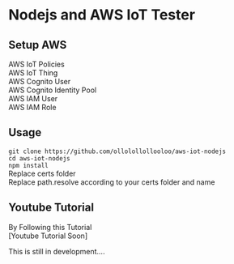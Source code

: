 # Nodejs and AWS IoT Tester  

## Setup AWS  
AWS IoT Policies   
AWS IoT Thing  
AWS Cognito User   
AWS Cognito Identity Pool  
AWS IAM User  
AWS IAM Role   

## Usage  
`git clone https://github.com/ollolollollooloo/aws-iot-nodejs`  
`cd aws-iot-nodejs`  
`npm install`  
Replace certs folder  
Replace path.resolve according to your certs folder and name  

## Youtube Tutorial
By Following this Tutorial  
[Youtube Tutorial Soon]  

This is still in development....  
